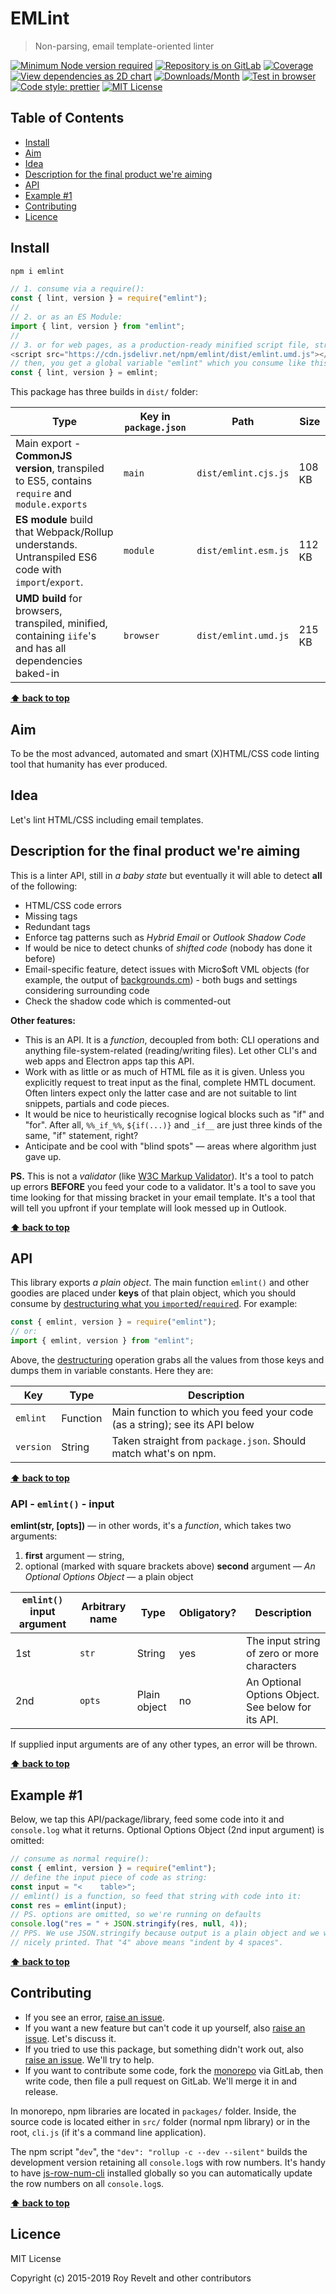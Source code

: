 # EMLint

> Non-parsing, email template-oriented linter

[![Minimum Node version required][node-img]][node-url]
[![Repository is on GitLab][gitlab-img]][gitlab-url]
[![Coverage][cov-img]][cov-url]
[![View dependencies as 2D chart][deps2d-img]][deps2d-url]
[![Downloads/Month][downloads-img]][downloads-url]
[![Test in browser][runkit-img]][runkit-url]
[![Code style: prettier][prettier-img]][prettier-url]
[![MIT License][license-img]][license-url]

## Table of Contents

- [Install](#install)
- [Aim](#aim)
- [Idea](#idea)
- [Description for the final product we're aiming](#description-for-the-final-product-were-aiming)
- [API](#api)
- [Example #1](#example-1)
- [Contributing](#contributing)
- [Licence](#licence)

## Install

```bash
npm i emlint
```

```js
// 1. consume via a require():
const { lint, version } = require("emlint");
//
// 2. or as an ES Module:
import { lint, version } from "emlint";
//
// 3. or for web pages, as a production-ready minified script file, straight from CDN:
<script src="https://cdn.jsdelivr.net/npm/emlint/dist/emlint.umd.js"></script>;
// then, you get a global variable "emlint" which you consume like this:
const { lint, version } = emlint;
```

This package has three builds in `dist/` folder:

| Type                                                                                                    | Key in `package.json` | Path                 | Size   |
| ------------------------------------------------------------------------------------------------------- | --------------------- | -------------------- | ------ |
| Main export - **CommonJS version**, transpiled to ES5, contains `require` and `module.exports`          | `main`                | `dist/emlint.cjs.js` | 108 KB |
| **ES module** build that Webpack/Rollup understands. Untranspiled ES6 code with `import`/`export`.      | `module`              | `dist/emlint.esm.js` | 112 KB |
| **UMD build** for browsers, transpiled, minified, containing `iife`'s and has all dependencies baked-in | `browser`             | `dist/emlint.umd.js` | 215 KB |

**[⬆ back to top](#)**

## Aim

To be the most advanced, automated and smart (X)HTML/CSS code linting tool that humanity has ever produced.

## Idea

Let's lint HTML/CSS including email templates.

## Description for the final product we're aiming

This is a linter API, still in _a baby state_ but eventually it will able to detect **all** of the following:

- HTML/CSS code errors
- Missing tags
- Redundant tags
- Enforce tag patterns such as _Hybrid Email_ or _Outlook Shadow Code_
- If would be nice to detect chunks of _shifted code_ (nobody has done it before)
- Email-specific feature, detect issues with Micro\$oft VML objects (for example, the output of [backgrounds.cm](https://backgrounds.cm)) - both bugs and settings considering surrounding code
- Check the shadow code which is commented-out

**Other features:**

- This is an API. It is a _function_, decoupled from both: CLI operations and anything file-system-related (reading/writing files). Let other CLI's and web apps and Electron apps tap this API.
- Work with as little or as much of HTML file as it is given. Unless you explicitly request to treat input as the final, complete HMTL document. Often linters expect only the latter case and are not suitable to lint snippets, partials and code pieces.
- It would be nice to heuristically recognise logical blocks such as "if" and "for". After all, `%%_if_%%`, `${if(...)}` and `_if__` are just three kinds of the same, "if" statement, right?
- Anticipate and be cool with "blind spots" — areas where algorithm just gave up.

**PS.** This is not a _validator_ (like [W3C Markup Validator](https://validator.w3.org)). It's a tool to patch up errors **BEFORE** you feed your code to a validator. It's a tool to save you time looking for that missing bracket in your email template. It's a tool that will tell you upfront if your template will look messed up in Outlook.

**[⬆ back to top](#)**

## API

This library exports _a plain object_. The main function `emlint()` and other goodies are placed under **keys** of that plain object, which you should consume by [destructuring what you `import`ed/`require`d](https://developer.mozilla.org/en-US/docs/Web/JavaScript/Reference/Operators/Destructuring_assignment). For example:

```js
const { emlint, version } = require("emlint");
// or:
import { emlint, version } from "emlint";
```

Above, the [destructuring](https://developer.mozilla.org/en-US/docs/Web/JavaScript/Reference/Operators/Destructuring_assignment) operation grabs all the values from those keys and dumps them in variable constants. Here they are:

| Key       | Type     | Description                                                                |
| --------- | -------- | -------------------------------------------------------------------------- |
| `emlint`  | Function | Main function to which you feed your code (as a string); see its API below |
| `version` | String   | Taken straight from `package.json`. Should match what's on npm.            |

**[⬆ back to top](#)**

### API - `emlint()` - input

**emlint(str, \[opts])** — in other words, it's a _function_, which takes two arguments:

1. **first** argument — string,
2. optional (marked with square brackets above) **second** argument — _An Optional Options Object_ — a plain object

| `emlint()` input argument | Arbitrary name | Type         | Obligatory? | Description                                        |
| ------------------------- | -------------- | ------------ | ----------- | -------------------------------------------------- |
| 1st                       | `str`          | String       | yes         | The input string of zero or more characters        |
| 2nd                       | `opts`         | Plain object | no          | An Optional Options Object. See below for its API. |

If supplied input arguments are of any other types, an error will be thrown.

**[⬆ back to top](#)**

## Example #1

Below, we tap this API/package/library, feed some code into it and `console.log` what it returns. Optional Options Object (2nd input argument) is omitted:

```js
// consume as normal require():
const { emlint, version } = require("emlint");
// define the input piece of code as string:
const input = "<    table>";
// emlint() is a function, so feed that string with code into it:
const res = emlint(input);
// PS. options are omitted, so we're running on defaults
console.log("res = " + JSON.stringify(res, null, 4));
// PPS. We use JSON.stringify because output is a plain object and we want it
// nicely printed. That "4" above means "indent by 4 spaces".
```

**[⬆ back to top](#)**

## Contributing

- If you see an error, [raise an issue](<https://gitlab.com/codsen/codsen/issues/new?issue[title]=emlint%20package%20-%20put%20title%20here&issue[description]=**Which%20package%20is%20this%20issue%20for**%3A%20%0Aemlint%0A%0A**Describe%20the%20issue%20(if%20necessary)**%3A%20%0A%0A%0A%2Fassign%20%40revelt>).
- If you want a new feature but can't code it up yourself, also [raise an issue](<https://gitlab.com/codsen/codsen/issues/new?issue[title]=emlint%20package%20-%20put%20title%20here&issue[description]=**Which%20package%20is%20this%20issue%20for**%3A%20%0Aemlint%0A%0A**Describe%20the%20issue%20(if%20necessary)**%3A%20%0A%0A%0A%2Fassign%20%40revelt>). Let's discuss it.
- If you tried to use this package, but something didn't work out, also [raise an issue](<https://gitlab.com/codsen/codsen/issues/new?issue[title]=emlint%20package%20-%20put%20title%20here&issue[description]=**Which%20package%20is%20this%20issue%20for**%3A%20%0Aemlint%0A%0A**Describe%20the%20issue%20(if%20necessary)**%3A%20%0A%0A%0A%2Fassign%20%40revelt>). We'll try to help.
- If you want to contribute some code, fork the [monorepo](https://gitlab.com/codsen/codsen/) via GitLab, then write code, then file a pull request on GitLab. We'll merge it in and release.

In monorepo, npm libraries are located in `packages/` folder. Inside, the source code is located either in `src/` folder (normal npm library) or in the root, `cli.js` (if it's a command line application).

The npm script "`dev`", the `"dev": "rollup -c --dev --silent"` builds the development version retaining all `console.log`s with row numbers. It's handy to have [js-row-num-cli](https://www.npmjs.com/package/js-row-num-cli) installed globally so you can automatically update the row numbers on all `console.log`s.

**[⬆ back to top](#)**

## Licence

MIT License

Copyright (c) 2015-2019 Roy Revelt and other contributors

[node-img]: https://img.shields.io/node/v/emlint.svg?style=flat-square&label=works%20on%20node
[node-url]: https://www.npmjs.com/package/emlint
[gitlab-img]: https://img.shields.io/badge/repo-on%20GitLab-brightgreen.svg?style=flat-square
[gitlab-url]: https://gitlab.com/codsen/codsen/tree/master/packages/emlint
[cov-img]: https://img.shields.io/badge/coverage-87.72%25-brightgreen.svg?style=flat-square
[cov-url]: https://gitlab.com/codsen/codsen/tree/master/packages/emlint
[deps2d-img]: https://img.shields.io/badge/deps%20in%202D-see_here-08f0fd.svg?style=flat-square
[deps2d-url]: http://npm.anvaka.com/#/view/2d/emlint
[downloads-img]: https://img.shields.io/npm/dm/emlint.svg?style=flat-square
[downloads-url]: https://npmcharts.com/compare/emlint
[runkit-img]: https://img.shields.io/badge/runkit-test_in_browser-a853ff.svg?style=flat-square
[runkit-url]: https://npm.runkit.com/emlint
[prettier-img]: https://img.shields.io/badge/code_style-prettier-ff69b4.svg?style=flat-square
[prettier-url]: https://prettier.io
[license-img]: https://img.shields.io/badge/licence-MIT-51c838.svg?style=flat-square
[license-url]: https://gitlab.com/codsen/codsen/blob/master/LICENSE
